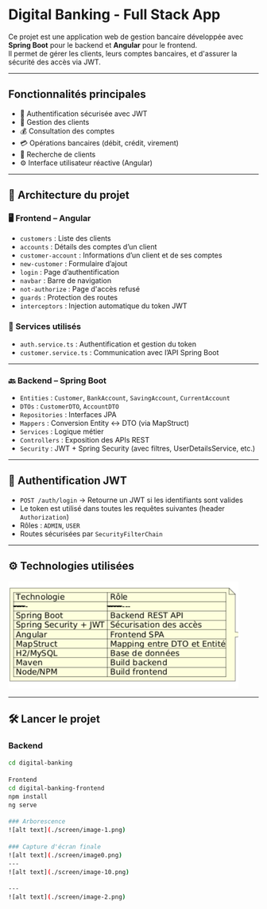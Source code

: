 #  Digital Banking - Full Stack App

Ce projet est une application web de gestion bancaire développée avec **Spring Boot** pour le backend et **Angular** pour le frontend.  
Il permet de gérer les clients, leurs comptes bancaires, et d'assurer la sécurité des accès via JWT.

---

## Fonctionnalités principales

- 🔐 Authentification sécurisée avec JWT
- 👤 Gestion des clients
- 💰 Consultation des comptes
- 💳 Opérations bancaires (débit, crédit, virement)
- 🔎 Recherche de clients
- ⚙️ Interface utilisateur réactive (Angular)

---

## 🧱 Architecture du projet

### 🖥️ Frontend – Angular

- `customers` : Liste des clients
- `accounts` : Détails des comptes d’un client
- `customer-account` : Informations d’un client et de ses comptes
- `new-customer` : Formulaire d’ajout
- `login` : Page d’authentification
- `navbar` : Barre de navigation
- `not-authorize` : Page d'accès refusé
- `guards` : Protection des routes
- `interceptors` : Injection automatique du token JWT



### 🧩 Services utilisés

- `auth.service.ts` : Authentification et gestion du token
- `customer.service.ts` : Communication avec l’API Spring Boot

---

### 🔙 Backend – Spring Boot

- `Entities` : `Customer`, `BankAccount`, `SavingAccount`, `CurrentAccount`
- `DTOs` : `CustomerDTO`, `AccountDTO`
- `Repositories` : Interfaces JPA
- `Mappers` : Conversion Entity <-> DTO (via MapStruct)
- `Services` : Logique métier
- `Controllers` : Exposition des APIs REST
- `Security` : JWT + Spring Security (avec filtres, UserDetailsService, etc.)



---

## 🔐 Authentification JWT

- `POST /auth/login` → Retourne un JWT si les identifiants sont valides
- Le token est utilisé dans toutes les requêtes suivantes (header `Authorization`)
- Rôles : `ADMIN`, `USER`
- Routes sécurisées par `SecurityFilterChain`



---

## ⚙️ Technologies utilisées

![alt text](./screen/image.png)

---

## 🛠️ Lancer le projet

### Backend
```bash
cd digital-banking

Frontend
cd digital-banking-frontend
npm install
ng serve

### Arborescence
![alt text](./screen/image-1.png)

### Capture d'écran finale
![alt text](./screen/image0.png)
---
![alt text](./screen/image-10.png)

---
![alt text](./screen/image-2.png)